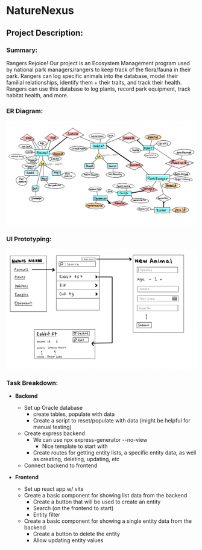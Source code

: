 # NatureNexus

## Project Description:

### Summary:

Rangers Rejoice! Our project is an Ecosystem Management program used by national park managers/rangers to keep track of the flora/fauna in their park. Rangers can log specific animals into the database, model their familial relationships, identify them + their traits, and track their health. Rangers can use this database to log plants, record park equipment, track habitat health, and more.

### ER Diagram:

![ER Diagram](Images/finalERDiagram.png)

### UI Prototyping:

![UI Image](Images/UIPrototyping.png)

### Task Breakdown:
- **Backend**
    - Set up Oracle database
        - create tables, populate with data
        - Create a script to reset/populate with data (might be helpful for manual testing)
    - Create express backend
        - We can use npx express-generator --no-view
            - Nice template to start with
        - Create routes for getting entity lists, a specific entity data, as well as creating, deleting, updating, etc
    - Connect backend to frontend

- **Frontend**
    - Set up react app w/ vite
    - Create a basic component for showing list data from the backend
        - Create a button that will be used to create an entity
        - Search (on the frontend to start)
        - Entity filter
    - Create a basic component for showing a single entity data from the backend
        - Create a button to delete the entity
        - Allow updating entity values


<!---
### Task Assignment & Timeline:

1. Set up database - *Joel*
    - Create a script to reset/populate with data
    - Based off of Milestone 2. Make sure it follows  participation constraints
    - **Deadline: July 28th**
2. Create frontend template - *All of us*
    - Set up routing
        - /[entity name]
        - /[entity name]/:id
    - **Deadline: July 23rd**
3. Create backend template - *All of us*
    - Create routes for each entity
        - /[entity name]	
    - **Deadline: July 23rd**
4. Create components for viewing entities - *Cindy*
    - **Deadline: July 27th**
5. Create component for editing/adding entities - *Joel*
    - **Deadline: July 28th**
6. Create components for searching/listing entities - *Aiden*
    - **Deadline: July 27th**
7. Create GET endpoints for each entity - *Cindy*
    - **Deadline: July 27th**
8. Create POST endpoints for each entity - *Joel*
    - **Deadline: July 30th**
9. Create DELETE endpoints for each entity - *Aiden*
    - **Deadline: July 30th**
10. Link frontend/backend together
    - Display backend data in frontend - *Cindy*
        - **Deadline: August 3rd**
    - Connect Delete Entity button to backend - *Joel*
        - **Deadline: August 3rd**
    - Connect Create Edit Entity to backend - *Aiden*
        - **Deadline: August 2nd**
    - Connect Add Entity button to backend - *Aiden*
        - **Deadline: August 2nd**
11. Implement LivesIn filtering - *Cindy*
    - Create filtering button to backend
        - **Deadline: August 5th**
-->
